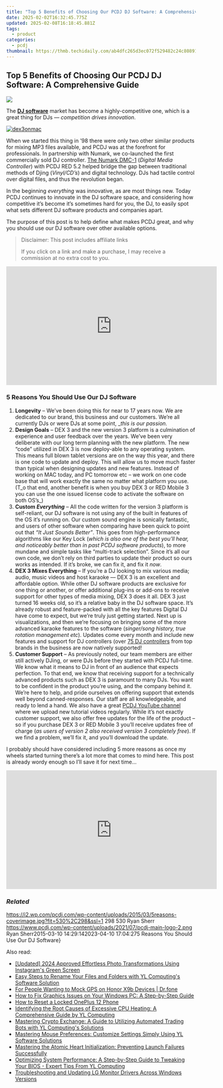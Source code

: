 ```yaml
---
title: "Top 5 Benefits of Choosing Our PCDJ DJ Software: A Comprehensive Guide"
date: 2025-02-02T16:32:45.775Z
updated: 2025-02-08T16:18:45.881Z
tags:
  - product
categories:
  - pcdj
thumbnail: https://thmb.techidaily.com/ab4dfc265d3ec072f529482c24c8089138367c7bb9b170bcd6c98cca628f2064.jpg
---
```


## Top 5 Benefits of Choosing Our PCDJ DJ Software: A Comprehensive Guide

[![](https://i2.wp.com/pcdj.com/wp-content/uploads/2015/03/5reasons-coverimage.jpg?resize=530%2C298&ssl=1)](https://i2.wp.com/pcdj.com/wp-content/uploads/2015/03/5reasons-coverimage.jpg?fit=530%2C298&ssl=1 "5reasons-coverimage")

The [**DJ software**](https://tools.techidaily.com/pcdj/products/) market has become a highly-competitive one, which is a great thing for DJs — _competition drives innovation_.

[![](https://i2.wp.com/pcdj.com/wp-content/uploads/2015/03/dex3onmac.png?fit=300%2C185&ssl=1 "dex3onmac")](https://tools.techidaily.com/pcdj/products/)

When we started this thing in ’98 there were only two other similar products for mixing MP3 files available, and PCDJ was at the forefront for professionals. In partnership with Numark, we co-launched the first commercially sold DJ controller. [The Numark DMC-1](http://www.billscustomsounds.com/images/DMC%5F1.jpg) (_Digital Media Controller_) with PCDJ RED 5.2 helped bridge the gap between traditional methods of Djing (_Vinyl/CD’s_) and digital technology. DJs had tactile control over digital files, and thus the revolution began.

In the beginning _everything_ was innovative, as are most things new. Today PCDJ continues to innovate in the DJ software space, and considering how competitive it’s become it’s sometimes hard for you, the DJ, to easily spot what sets different DJ software products and companies apart.

The purpose of this post is to help define what makes PCDJ great, and why you should use our DJ software over other available options.

>  Disclaimer: This post includes affiliate links
>
>  If you click on a link and make a purchase, I may receive a commission at no extra cost to you.
>

<!-- affiliate ads begin -->
<iframe width="560" height="315" src="https://www.youtube.com/embed/o-sRtqHdEYY?si=NMTMQVxJsUaoguqh" title="YouTube video player" frameborder="0" allow="accelerometer; autoplay; clipboard-write; encrypted-media; gyroscope; picture-in-picture; web-share" referrerpolicy="strict-origin-when-cross-origin" allowfullscreen></iframe>
<!-- affiliate ads end -->

### 5 Reasons You Should Use Our DJ Software

1. **Longevity** – We’ve been doing this for near to 17 years now. We are dedicated to our brand, this business and our customers. We’re all currently DJs or were DJs at some point, __this is our passion._
2. **Design Goals** – DEX 3 and the new version 3 platform is a culmination of experience and user feedback over the years. We’ve been very deliberate with our long term planning with the new platform. The new “code” utilized in DEX 3 is now deploy-able to any operating system. This means full blown tablet versions are on the way this year, and there is one code to update and deploy. This will allow us to move much faster than typical when designing updates and new features. Instead of working on MAC today, and PC tomorrow etc – we work on one code base that will work exactly the same no matter what platform you use. (T_o that end, another benefit is when you buy DEX 3 or RED Mobile 3 you can use the one issued license code to activate the software on both OS’s_)
3. **Custom _Everything_** – All the code written for the version 3 platform is self-reliant, our DJ software is not using any of the built in features of the OS it’s running on. Our custom sound engine is sonically fantastic, and users of other software when comparing have been quick to point out that _“It Just Sounds Better”_. This goes from high-performance algorithms like our Key Lock (_which is also one of the best you’ll hear, and noticeably better than in past PCDJ software products_), to more mundane and simple tasks like “multi-track selection”. Since it’s all our own code, we don’t rely on third parties to update their product so ours works as intended. If it’s broke, we can fix it, and fix it _now_.
4. **DEX 3 Mixes Everything** – If you’re a DJ looking to mix various media; audio, music videos and host karaoke — DEX 3 is an excellent and affordable option. While other DJ software products are exclusive for one thing or another, or offer additional plug-ins or add-ons to receive support for other types of media mixing, DEX 3 does it all. DEX 3 just turned 16 weeks old, so it’s a relative baby in the DJ software space. It’s already robust and feature-packed with all the key features Digital DJ have come to expect, but we’re truly just getting started. Next up is visualizations, and then we’re focusing on bringing some of the more advanced karaoke features to the software (_singer/song history, true rotation management etc_). Updates come every month and include new features and support for DJ controllers (over [75 DJ controllers](https://tools.techidaily.com/pcdj/products/) from top brands in the business are now natively supported!
5. **Customer Support** – As previously noted, our team members are either still actively DJing, or were DJs before they started with PCDJ full-time. We know what it means to DJ in front of an audience that expects perfection. To that end, we know that receiving support for a technically advanced products such as DEX 3 is paramount to many DJs. You want to be confident in the product you’re using, and the company behind it. We’re here to help, and pride ourselves on offering support that extends well beyond canned-responses. Our staff are all knowledgeable, and ready to lend a hand. We also have a great [PCDJ YouTube channel](https://www.youtube.com/user/D1Media) where we upload new tutorial videos regularly. While it’s not exactly customer support, we also offer free updates for the life of the product – so if you purchase DEX 3 or RED Mobile 3 you’ll receive updates free of charge (_as users of version 2 also received version 3 completely free_). If we find a problem, we’ll fix it, and you’ll download the update.

I probably should have considered including 5 more reasons as once my wheels started turning there’s a lot more that comes to mind here. This post is already wordy enough so I’ll save it for next time…

<!-- affiliate ads begin -->
<iframe width="560" height="315" src="https://www.youtube.com/embed/g6xXIR_Uh1A?si=TMXzklPEY50MUM05" title="YouTube video player" frameborder="0" allow="accelerometer; autoplay; clipboard-write; encrypted-media; gyroscope; picture-in-picture; web-share" referrerpolicy="strict-origin-when-cross-origin" allowfullscreen></iframe>
<!-- affiliate ads end -->

### _Related_

https://i2.wp.com/pcdj.com/wp-content/uploads/2015/03/5reasons-coverimage.jpg?fit=530%2C298&ssl=1 298 530 Ryan Sherr https://www.pcdj.com/wp-content/uploads/2021/07/pcdj-main-logo-2.png Ryan Sherr2015-03-10 14:29:142023-04-10 17:04:275 Reasons You Should Use Our DJ Software}

<ins class="adsbygoogle"
     style="display:block"
     data-ad-format="autorelaxed"
     data-ad-client="ca-pub-7571918770474297"
     data-ad-slot="1223367746"></ins>

<ins class="adsbygoogle"
     style="display:block"
     data-ad-client="ca-pub-7571918770474297"
     data-ad-slot="8358498916"
     data-ad-format="auto"
     data-full-width-responsive="true"></ins>

<span class="atpl-alsoreadstyle">Also read:</span>
<div><ul>
<li><a href="https://instagram-clips.techidaily.com/updated-2024-approved-effortless-photo-transformations-using-instagrams-green-screen/"><u>[Updated] 2024 Approved Effortless Photo Transformations Using Instagram's Green Screen</u></a></li>
<li><a href="https://win-updates.techidaily.com/easy-steps-to-rename-your-files-and-folders-with-yl-computings-software-solution/"><u>Easy Steps to Rename Your Files and Folders with YL Computing's Software Solution</u></a></li>
<li><a href="https://android-location.techidaily.com/for-people-wanting-to-mock-gps-on-honor-x9b-devices-drfone-by-drfone-virtual/"><u>For People Wanting to Mock GPS on Honor X9b Devices | Dr.fone</u></a></li>
<li><a href="https://fox-zaraz.techidaily.com/how-to-fix-graphics-issues-on-your-windows-pc-a-step-by-step-guide/"><u>How to Fix Graphics Issues on Your Windows PC: A Step-by-Step Guide</u></a></li>
<li><a href="https://easy-unlock-android.techidaily.com/how-to-reset-a-locked-oneplus-12-phone-by-drfone-android/"><u>How to Reset a Locked OnePlus 12 Phone</u></a></li>
<li><a href="https://win-updates.techidaily.com/identifying-the-root-causes-of-excessive-cpu-heating-a-comprehensive-guide-by-yl-computing/"><u>Identifying the Root Causes of Excessive CPU Heating: A Comprehensive Guide by YL Computing</u></a></li>
<li><a href="https://win-updates.techidaily.com/mastering-crypto-exchange-a-guide-to-utilizing-automated-trading-bots-with-yl-computings-solutions/"><u>Mastering Crypto Exchange: A Guide to Utilizing Automated Trading Bots with YL Computing's Solutions</u></a></li>
<li><a href="https://win-updates.techidaily.com/mastering-mouse-preferences-customize-settings-simply-using-yl-software-solutions/"><u>Mastering Mouse Preferences: Customize Settings Simply Using YL Software Solutions</u></a></li>
<li><a href="https://win-answers.techidaily.com/mastering-the-atomic-heart-initialization-preventing-launch-failures-successfully/"><u>Mastering the Atomic Heart Initialization: Preventing Launch Failures Successfully</u></a></li>
<li><a href="https://win-updates.techidaily.com/optimizing-system-performance-a-step-by-step-guide-to-tweaking-your-bios-expert-tips-from-yl-computing/"><u>Optimizing System Performance: A Step-by-Step Guide to Tweaking Your BIOS - Expert Tips From YL Computing</u></a></li>
<li><a href="https://driver-download.techidaily.com/troubleshooting-and-updating-lg-monitor-drivers-across-windows-versions/"><u>Troubleshooting and Updating LG Monitor Drivers Across Windows Versions</u></a></li>
</ul></div>

